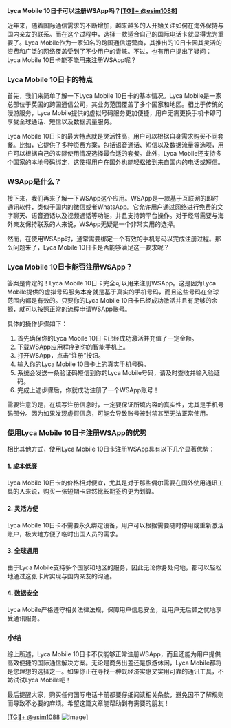 **Lyca Mobile 10日卡可以注册WSApp吗？[[TG💪+ @esim1088](https://t.me/s/esim1088)]**

近年来，随着国际通信需求的不断增加，越来越多的人开始关注如何在海外保持与国内亲友的联系。而在这个过程中，选择一款适合自己的国际电话卡就显得尤为重要了。Lyca Mobile作为一家知名的跨国通信运营商，其推出的10日卡因其灵活的资费和广泛的网络覆盖受到了不少用户的青睐。不过，也有用户提出了疑问：Lyca Mobile 10日卡能不能用来注册WSApp呢？

### Lyca Mobile 10日卡的特点

首先，我们来简单了解一下Lyca Mobile 10日卡的基本情况。Lyca Mobile是一家总部位于英国的跨国通信公司，其业务范围覆盖了多个国家和地区。相比于传统的漫游服务，Lyca Mobile提供的虚拟号码服务更加便捷，用户无需更换手机卡即可享受全球通话、短信以及数据流量服务。

Lyca Mobile 10日卡的最大特点就是灵活性高，用户可以根据自身需求购买不同套餐。比如，它提供了多种资费方案，包括语音通话、短信以及数据流量等选项，用户可以根据自己的实际使用情况选择最合适的套餐。此外，Lyca Mobile还支持多个国家的本地号码绑定，这使得用户在国外也能轻松接到来自国内的电话或短信。

### WSApp是什么？

接下来，我们再来了解一下WSApp这个应用。WSApp是一款基于互联网的即时通讯软件，类似于国内的微信或者WhatsApp。它允许用户通过网络进行免费的文字聊天、语音通话以及视频通话等功能，并且支持跨平台操作。对于经常需要与海外亲友保持联系的人来说，WSApp无疑是一个非常实用的选择。

然而，在使用WSApp时，通常需要绑定一个有效的手机号码以完成注册过程。那么问题来了，Lyca Mobile 10日卡是否能够满足这一要求呢？

### Lyca Mobile 10日卡能否注册WSApp？

答案是肯定的！Lyca Mobile 10日卡完全可以用来注册WSApp。这是因为Lyca Mobile提供的虚拟号码服务本身就是基于真实的手机号码，而且这些号码在全球范围内都是有效的。只要你的Lyca Mobile 10日卡已经成功激活并且有足够的余额，就可以按照正常的流程申请WSApp账号。

具体的操作步骤如下：

1. 首先确保你的Lyca Mobile 10日卡已经成功激活并充值了一定金额。
2. 下载WSApp应用程序到你的智能手机上。
3. 打开WSApp，点击“注册”按钮。
4. 输入你的Lyca Mobile 10日卡上的真实手机号码。
5. 系统会发送一条验证码短信到你的Lyca Mobile号码，请及时查收并输入验证码。
6. 完成上述步骤后，你就成功注册了一个WSApp账号！

需要注意的是，在填写注册信息时，一定要保证所填内容的真实性，尤其是手机号码部分。因为如果发现虚假信息，可能会导致账号被封禁甚至无法正常使用。

### 使用Lyca Mobile 10日卡注册WSApp的优势

相比其他方式，使用Lyca Mobile 10日卡注册WSApp具有以下几个显著优势：

#### 1. 成本低廉
Lyca Mobile 10日卡的价格相对便宜，尤其是对于那些偶尔需要在国外使用通讯工具的人来说，购买一张短期卡显然比长期签约更为划算。

#### 2. 灵活方便
Lyca Mobile 10日卡不需要永久绑定设备，用户可以根据需要随时停用或重新激活账户，极大地方便了临时出国人员的需求。

#### 3. 全球通用
由于Lyca Mobile支持多个国家和地区的服务，因此无论你身处何地，都可以轻松地通过这张卡片实现与国内亲友的沟通。

#### 4. 数据安全
Lyca Mobile严格遵守相关法律法规，保障用户信息安全，让用户无后顾之忧地享受通讯服务。

### 小结

综上所述，Lyca Mobile 10日卡不仅能够正常注册WSApp，而且还能为用户提供高效便捷的国际通信解决方案。无论是商务出差还是旅游休闲，Lyca Mobile都将是您理想的选择之一。如果你正在寻找一种既经济实惠又实用可靠的通讯工具，不妨试试Lyca Mobile吧！

最后提醒大家，购买任何国际电话卡前都要仔细阅读相关条款，避免因不了解规则而导致不必要的麻烦。希望这篇文章能帮助到有需要的朋友！

[[TG💪+ @esim1088](https://t.me/s/esim1088) ![Image](https://i.postimg.cc/4NQfJmqS/Snipaste-2025-05-13-00-14-12.png)]